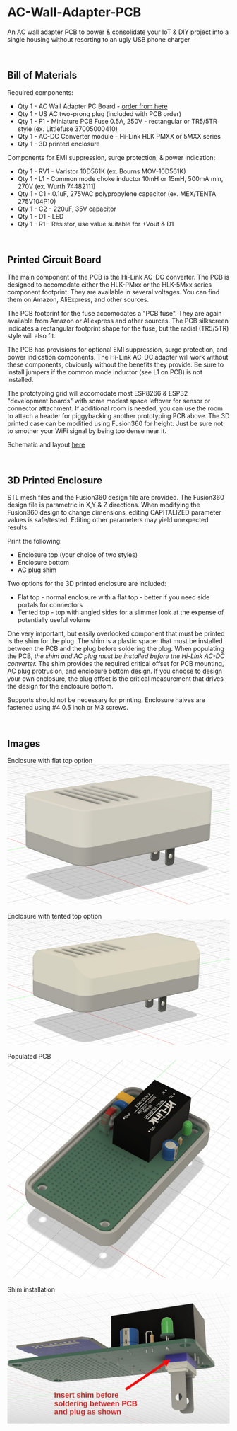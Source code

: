 # AC-Wall-Adapter-PCB
An AC wall adapter PCB to power &amp; consolidate your IoT & DIY project into a single housing without resorting to an ugly USB phone charger

<br>

## Bill of Materials



Required components:
- Qty 1 - AC Wall Adapter PC Board - [order from here](https://www.tindie.com/products/shencentral/ac-wall-adapter-pcb-for-iot-projects-us-plug/)
- Qty 1 - US AC two-prong plug (included with PCB order)
- Qty 1 - F1 - Miniature PCB Fuse 0.5A, 250V - rectangular or TR5/5TR style (ex. Littlefuse 37005000410)
- Qty 1 - AC-DC Converter module - Hi-Link HLK PMXX or 5MXX series
- Qty 1 - 3D printed enclosure

  
Components for EMI suppression, surge protection, & power indication:
- Qty 1 - RV1 - Varistor 10D561K (ex. Bourns MOV-10D561K)
- Qty 1 - L1 - Common mode choke inductor 10mH or 15mH, 500mA min, 270V (ex. Wurth 74482111)
- Qty 1 - C1 - 0.1uF, 275VAC polypropylene capacitor (ex. MEX/TENTA 275V104P10)
- Qty 1 - C2 - 220uF, 35V capacitor
- Qty 1 - D1 - LED
- Qty 1 - R1 - Resistor, use value suitable for +Vout & D1


<br>

## Printed Circuit Board

The main component of the PCB is the Hi-Link AC-DC converter.  The PCB is designed to accomodate either the HLK-PMxx or the HLK-5Mxx series component footprint.  They are available in several voltages.  You can find them on Amazon, AliExpress, and other sources.

The PCB footprint for the fuse accomodates a "PCB fuse".  They are again available from Amazon or Aliexpress and other sources.  The PCB silkscreen indicates a rectangular footprint shape for the fuse, but the radial (TR5/5TR) style will also fit.

The PCB has provisions for optional EMI suppression, surge protection, and power indication components.  The Hi-Link AC-DC adapter will work without these components, obviously without the benefits they provide.  Be sure to install jumpers if the common mode inductor (see L1 on PCB) is not installed.

The prototyping grid will accomodate most ESP8266 & ESP32 "development boards" with some modest space leftover for sensor or connector attachment.  If additional room is needed, you can use the room to attach a header for piggybacking another prototyping PCB above.  The 3D printed case can be modified using Fusion360 for height.  Just be sure not to smother your WiFi signal by being too dense near it.

Schematic and layout [here](https://github.com/heyitsyang/AC-Wall-Adapter-PCB/tree/main/Schematic_and_Layout)


<br>

## 3D Printed Enclosure

STL mesh files and the Fusion360 design file are provided.  The Fusion360 design file is parametric in X,Y & Z directions.  When modifying the Fusion360 design to change dimensions, editing CAPITALIZED parameter values is safe/tested.  Editing other parameters may yield unexpected results.

Print the following:
- Enclosure top (your choice of two styles)
- Enclosure bottom
- AC plug shim

Two options for the 3D printed enclosure are included:
- Flat top - normal enclosure with a flat top - better if you need side portals for connectors
- Tented top - top with angled sides for a slimmer look at the expense of potentially useful volume

One very important, but easily overlooked component that must be printed is the shim for the plug.  The shim is a plastic spacer that must be installed between the PCB and the plug before soldering the plug.  When populating the PCB, *the shim and AC plug must be installed before the Hi-Link AC-DC converter.*  The shim provides the required critical offset for PCB mounting, AC plug protrusion, and enclosure bottom design.  If you choose to design your own enclosure, the plug offset is the critical measurement that drives the design for the enclosure bottom.

Supports should not be necessary for printing.  Enclosure halves are fastened using #4 0.5 inch or M3 screws.

<br>

## Images


Enclosure with flat top option
![Flat top version](3D_Printed_Enclosure/images/Top_Enc_Flat.jpg)

Enclosure with tented top option
![Tented top version](3D_Printed_Enclosure/images/Top_Enc_Tented.jpg)

Populated PCB
![Populated PCB](3D_Printed_Enclosure/images/wo_top.jpg)

Shim installation
![Shim installation](3D_Printed_Enclosure/images/spacer_shim_placement.jpg)